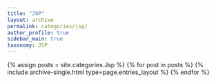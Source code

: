 ```yaml
---
title: "JSP"
layout: archive
permalink: categories/jsp/
author_profile: true
sidebar_main: true
taxonomy: JSP
---
```



{% assign posts = site.categories.Jsp %}
{% for post in posts %} {% include archive-single.html type=page.entries_layout %} {% endfor %}
